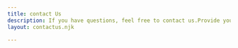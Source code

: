 ```yaml
---
title: contact Us
description: If you have questions, feel free to contact us.Provide your information and we will catch you as soon as possible.
layout: contactus.njk

---
```

